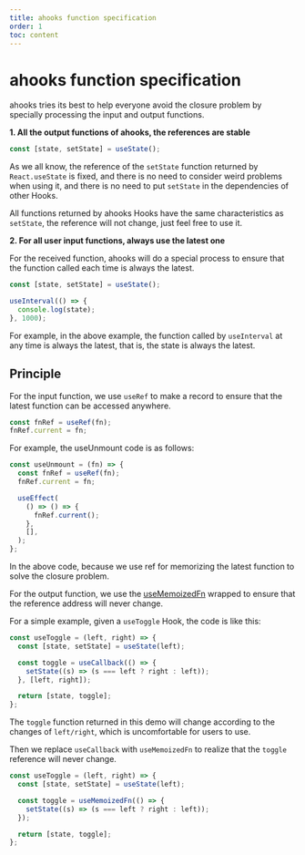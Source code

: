 ```yaml
---
title: ahooks function specification
order: 1
toc: content
---
```


# ahooks function specification

ahooks tries its best to help everyone avoid the closure problem by specially processing the input and output functions.

**1. All the output functions of ahooks, the references are stable**

```ts
const [state, setState] = useState();
```

As we all know, the reference of the `setState` function returned by `React.useState` is fixed, and there is no need to consider weird problems when using it, and there is no need to put `setState` in the dependencies of other Hooks.

All functions returned by ahooks Hooks have the same characteristics as `setState`, the reference will not change, just feel free to use it.

**2. For all user input functions, always use the latest one**

For the received function, ahooks will do a special process to ensure that the function called each time is always the latest.

```ts
const [state, setState] = useState();

useInterval(() => {
  console.log(state);
}, 1000);
```

For example, in the above example, the function called by `useInterval` at any time is always the latest, that is, the state is always the latest.

## Principle

For the input function, we use `useRef` to make a record to ensure that the latest function can be accessed anywhere.

```js
const fnRef = useRef(fn);
fnRef.current = fn;
```

For example, the useUnmount code is as follows:

```js
const useUnmount = (fn) => {
  const fnRef = useRef(fn);
  fnRef.current = fn;

  useEffect(
    () => () => {
      fnRef.current();
    },
    [],
  );
};
```

In the above code, because we use ref for memorizing the latest function to solve the closure problem.

For the output function, we use the [useMemoizedFn](/zh-CN/hooks/use-memoized-fn) wrapped to ensure that the reference address will never change.

For a simple example, given a `useToggle` Hook, the code is like this:

```js
const useToggle = (left, right) => {
  const [state, setState] = useState(left);

  const toggle = useCallback(() => {
    setState((s) => (s === left ? right : left));
  }, [left, right]);

  return [state, toggle];
};
```

The `toggle` function returned in this demo will change according to the changes of `left/right`, which is uncomfortable for users to use.

Then we replace `useCallback` with `useMemoizedFn` to realize that the `toggle` reference will never change.

```js
const useToggle = (left, right) => {
  const [state, setState] = useState(left);

  const toggle = useMemoizedFn(() => {
    setState((s) => (s === left ? right : left));
  });

  return [state, toggle];
};
```
